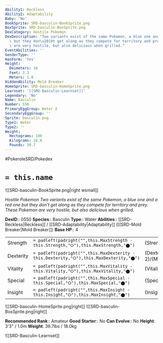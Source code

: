```yaml
---
Ability1: Reckless
Ability2: Adaptability
Baby: 'No'
BookSprite: SRD-basculin-BookSprite.png
BoxSprite: SRD-basculin-BoxSprite.png
DexCategory: Hostile Pokemon
DexDescription: "Two variants exist of the same Pokemon, a blue one and a red one\
  \ but they don\u2019t get along as they compete for territory and prey. These Pokemon\
  \ are very hostile, but also delicious when grilled."
EventAbilities: ''
GenderType: ''
HasForm: 'Yes'
Height:
  Deimeters: 10
  Feet: 3.3
  Meters: 1.0
HiddenAbility: Mold Breaker
HomeSprite: SRD-basculin-HomeSprite.png
Learnset: '[[SRD-Basculin-Learnset]]'
Legendary: 'No'
Name: Basculin
Number: 550
PrimaryEggGroup: Water 2
SecondaryEggGroup: ''
Sprite: basculin.png
Type1: Water
Type2: ''
Weight:
  Hectograms: 180
  Kilograms: 18.0
  Pounds: 39.7
---
```


#PokeroleSRD/Pokedex

# `= this.name`

![[SRD-basculin-BookSprite.png|right wsmall]]

*Hostile Pokemon*
*Two variants exist of the same Pokemon, a blue one and a red one but they don’t get along as they compete for territory and prey. These Pokemon are very hostile, but also delicious when grilled.*

**DexID**:: 0550
**Species**:: Basculin
**Type**:: Water
**Abilities**:: [[SRD-Reckless|Reckless]] / [[SRD-Adaptability|Adaptability]] ([[SRD-Mold Breaker|Mold Breaker]])
**Base HP**:: 4

|           |                                                                                        |                                          |
| --------- | -------------------------------------------------------------------------------------- | ---------------------------------------- |
| Strength  | `= padleft(padright("",this.MaxStrength - this.Strength,"⭘"),this.MaxStrength,"⬤")`    | (Strength::2)/(MaxStrength::5)   |
| Dexterity | `= padleft(padright("",this.MaxDexterity - this.Dexterity,"⭘"),this.MaxDexterity,"⬤")` | (Dexterity:: 2)/(MaxDexterity::5) |
| Vitality  | `= padleft(padright("",this.MaxVitality - this.Vitality,"⭘"),this.MaxVitality,"⬤")`    | (Vitality::2)/(MaxVitality::4)   |
| Special   | `= padleft(padright("",this.MaxSpecial - this.Special,"⭘"),this.MaxSpecial,"⬤")`       | (Special::2)/(MaxSpecial::5)     |
| Insight   | `= padleft(padright("",this.MaxInsight - this.Insight,"⭘"),this.MaxInsight,"⬤")`       | (Insight::2)/(MaxInsight::4)     |

![[SRD-basculin-HomeSprite.png|right]]
![[SRD-basculin-BoxSprite.png|right]]

**Recommended Rank**:: Amateur
**Good Starter**:: No
**Can Evolve**:: No
**Height**: 3'3" / 1.0m
**Weight**: 39.7lbs / 18.0kg

![[SRD-Basculin-Learnset]]